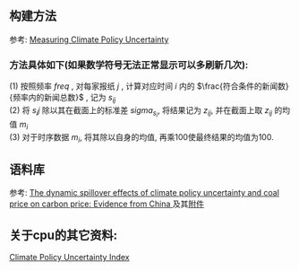 ## 构建方法
参考:  [Measuring Climate Policy Uncertainty](https://github.com/HaoningChen/ClimatePolicyUncertainty/blob/main/ref/Measuring%20Climate%20Policy%20Uncertainty.pdf)  
### 方法具体如下(如果数学符号无法正常显示可以多刷新几次):  
(1) 按照频率 $freq$ , 对每家报纸 $j$ , 计算对应时间 $i$ 内的 $\frac{符合条件的新闻数}{频率内的新闻总数}$ , 记为 $s_{ij}$  
(2) 将 $s_ij$ 除以其在截面上的标准差 $sigma_{s_i}$, 将结果记为 $z_{ij}$, 并在截面上取 $z_{ij}$ 的均值 $m_i$  
(3) 对于时序数据 $m_i$, 将其除以自身的均值, 再乘100使最终结果的均值为100.  

## 语料库
参考:  [The dynamic spillover effects of climate policy uncertainty and coal price on carbon price: Evidence from China ](https://github.com/HaoningChen/ClimatePolicyUncertainty/blob/main/ref/The%20dynamic%20spillover%20effects%20of%20climate%20policy%20uncertainty%20and%20coal%20price%20on%20carbon%20price-Evidence%20from%20China.pdf)及其[附件](https://github.com/HaoningChen/ClimatePolicyUncertainty/blob/main/ref/The%20dynamic%20spillover%20effects%20of%20climate%20policy%20uncertainty%20and%20coal%20price%20on%20carbon%20price-Evidence%20from%20China-%E9%99%84%E5%BD%95.docx)

## 关于cpu的其它资料:  
[Climate Policy Uncertainty Index](http://www.policyuncertainty.com/climate_uncertainty.html)  
